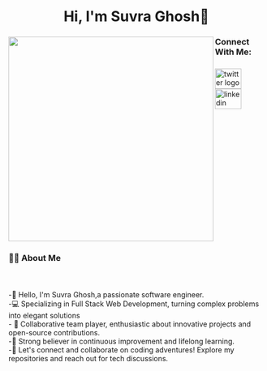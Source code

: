 

<!--
**suvraghosh/suvraghosh** is a ✨ _special_ ✨ repository because its `README.md` (this file) appears on your GitHub profile.

Here are some ideas to get you started:

- 🔭 I’m currently working on ...
- 🌱 I’m currently learning ...
- 👯 I’m looking to collaborate on ...
- 🤔 I’m looking for help with ...
- 💬 Ask me about ...
- 📫 How to reach me: ...
- 😄 Pronouns: ...
- ⚡ Fun fact: ...
-->
<h1 align="center">Hi, I'm Suvra Ghosh👋</h1>

###

<img align="left" height="404" src="https://cdn.dribbble.com/users/1059583/screenshots/4171367/coding-freak.gif"  />

###

<h3 align="left">Connect With Me:</h3>

###

<div align="left">
  <a href="https://twitter.com/Mahisuvra07" target="_blank">
    <img src="https://raw.githubusercontent.com/maurodesouza/profile-readme-generator/master/src/assets/icons/social/twitter/default.svg" width="52" height="40" alt="twitter logo"  />
  </a>
  <a href="https://www.linkedin.com/in/suvraghosh/" target="_blank">
    <img src="https://raw.githubusercontent.com/maurodesouza/profile-readme-generator/master/src/assets/icons/social/linkedin/default.svg" width="52" height="40" alt="linkedin logo"  />
  </a>
</div>

###

<br clear="both">

<h3 align="left">👩‍💻  About Me</h3>

###

<br clear="both">

<p align="left">-👋 Hello, I'm Suvra Ghosh,a passionate software engineer.<br>-💻 Specializing in Full Stack Web Development, turning complex problems into elegant solutions<br>- 🤝 Collaborative team player, enthusiastic about innovative projects and open-source contributions.<br>-🌟 Strong believer in continuous improvement and lifelong learning.<br>-🚀 Let's connect and collaborate on coding adventures! Explore my repositories and reach out for tech discussions.</p>

###
